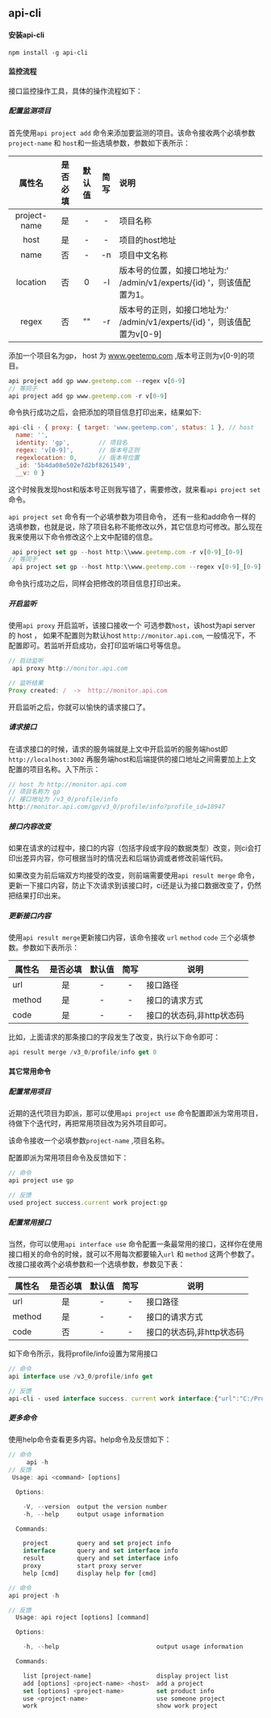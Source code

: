 ## api-cli

#### 安装api-cli

```
npm install -g api-cli
```

#### 监控流程

接口监控操作工具，具体的操作流程如下：

##### 配置监测项目

首先使用`api project add` 命令来添加要监测的项目。该命令接收两个必填参数`project-name` 和 `host`和一些选填参数，参数如下表所示：

|    属性名    | 是否必填 | 默认值 | 简写 | 说明                                                         |
| :----------: | :------: | :----: | :--: | :----------------------------------------------------------- |
| project-name |    是    |   -    |  -   | 项目名称                                                     |
|     host     |    是    |   -    |  -   | 项目的host地址                                               |
|     name     |    否    |   -    |  -n  | 项目中文名称                                                 |
|   location   |    否    |   0    |  -l  | 版本号的位置，如接口地址为:' /admin/v1/experts/{id} '，则该值配置为1。 |
|    regex     |    否    |   ""   |  -r  | 版本号的正则，如接口地址为:' /admin/v1/experts/{id} '，则该值配置为v[0-9] |

 添加一个项目名为gp， host 为 www.geetemp.com ,版本号正则为v[0-9]的项目。

```javascript
api project add gp www.geetemp.com --regex v[0-9]
// 等同于
api project add gp www.geetemp.com -r v[0-9]
```

命令执行成功之后，会把添加的项目信息打印出来，结果如下:

```javascript
api-cli · { proxy: { target: 'www.geetemp.com', status: 1 }, // host
  name: '',
  identity: 'gp',        // 项目名
  regex: 'v[0-9]',       // 版本号正则  
  regexlocation: 0,      // 版本号位置
  _id: '5b4da08e502e7d2bf8261549',
  __v: 0 }
```

这个时候我发现host和版本号正则我写错了，需要修改，就来看`api project set` 命令。

`api project set` 命令有一个必填参数为项目命令， 还有一些和add命令一样的选填参数，也就是说，除了项目名称不能修改以外，其它信息均可修改。那么现在我来使用以下命令修改这个上文中配错的信息。

```javascript
 api project set gp --host http:\\www.geetemp.com -r v[0-9]_[0-9] 
// 等同于
 api project set gp --host http:\\www.geetemp.com --regex v[0-9]_[0-9] 
```

命令执行成功之后，同样会把修改的项目信息打印出来。

##### 开启监听

使用`api proxy` 开启监听，该接口接收一个 可选参数`host`，该host为api server 的 host ， 如果不配置则为默认host `http://monitor.api.com`, 一般情况下，不配置即可。若监听开启成功，会打印监听端口号等信息。

```javascript
// 启动监听
 api proxy http://monitor.api.com

// 监听结果
Proxy created: /  ->  http://monitor.api.com
```

开启监听之后，你就可以愉快的请求接口了。

##### 请求接口

在请求接口的时候，请求的服务端就是上文中开启监听的服务端host即`http://localhost:3002` 再服务端host和后端提供的接口地址之间需要加上上文配置的项目名称。入下所示：

```javascript
// host 为 http://monitor.api.com
// 项目名称为 gp
// 接口地址为 /v3_0/profile/info
http://monitor.api.com/gp/v3_0/profile/info?profile_id=18947
```

##### 接口内容改变

如果在请求的过程中，接口的内容（包括字段或字段的数据类型）改变，则ci会打印出差异内容，你可根据当时的情况去和后端协调或者修改前端代码。

如果改变为前后端双方均接受的改变，则前端需要使用`api result merge` 命令，更新一下接口内容，防止下次请求到该接口时，ci还是认为接口数据改变了，仍然把结果打印出来。

##### 更新接口内容

使用`api result merge`更新接口内容，该命令接收 `url` `method` `code` 三个必填参数。参数如下表所示：

| 属性名 | 是否必填 | 默认值 | 简写 | 说明                      |
| ------ | :------: | :----: | :--: | ------------------------- |
| url    |    是    |   -    |  -   | 接口路径                  |
| method |    是    |   -    |  -   | 接口的请求方式            |
| code   |    是    |   -    |  -   | 接口的状态码,非http状态码 |

比如，上面请求的那条接口的字段发生了改变，执行以下命令即可：

```javascript
api result merge /v3_0/profile/info get 0 
```

#### 其它常用命令

##### 配置常用项目

近期的迭代项目为即派，那可以使用`api project use` 命令配置即派为常用项目，待做下个迭代时，再把常用项目改为另外项目即可。

该命令接收一个必填参数`project-name` ,项目名称。

配置即派为常用项目命令及反馈如下：

```javascript
// 命令
api project use gp

// 反馈 
used project success.current work project:gp
```

##### 配置常用接口

当然，你可以使用`api interface use` 命令配置一条最常用的接口，这样你在使用接口相关的命令的时候，就可以不用每次都要输入`url` 和 `method` 这两个参数了。改接口接收两个必填参数和一个选填参数，参数见下表：

| 属性名 | 是否必填 | 默认值 | 简写 | 说明                      |
| ------ | :------: | :----: | :--: | ------------------------- |
| url    |    是    |   -    |  -   | 接口路径                  |
| method |    是    |   -    |  -   | 接口的请求方式            |
| code   |    否    |   -    |  -   | 接口的状态码,非http状态码 |

如下命令所示，我将profile/info设置为常用接口

```javascript
// 命令
api interface use /v3_0/profile/info get

// 反馈
api-cli · used interface success. current work interface:{"url":"C:/Program F                                 iles/Git/v3_0/profile/info","method":"get","code":0}

```

##### 更多命令

使用help命令查看更多内容。help命令及反馈如下：

```javascript
// 命令
     api -h
// 反馈
 Usage: api <command> [options]

  Options:

    -V, --version  output the version number
    -h, --help     output usage information

  Commands:

    project        query and set project info
    interface      query and set interface info
    result         query and set interface info
    proxy          start proxy server
    help [cmd]     display help for [cmd]

// 命令
api project -h

// 反馈
  Usage: api roject [options] [command]        

  Options:  

    -h, --help                           output usage information

  Commands:

    list [project-name]                  display project list
    add [options] <project-name> <host>  add a project
    set [options] <project-name>         set product info
    use <project-name>                   use someone project
    work                                 show work project
```









